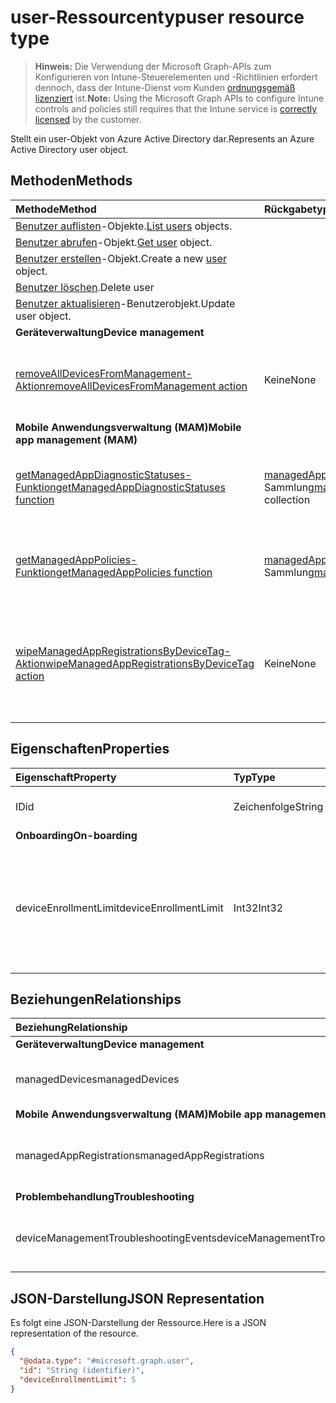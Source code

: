 # <a name="user-resource-type"></a><span data-ttu-id="d7e2c-101">user-Ressourcentyp</span><span class="sxs-lookup"><span data-stu-id="d7e2c-101">user resource type</span></span>

> <span data-ttu-id="d7e2c-102">**Hinweis:** Die Verwendung der Microsoft Graph-APIs zum Konfigurieren von Intune-Steuerelementen und -Richtlinien erfordert dennoch, dass der Intune-Dienst vom Kunden [ordnungsgemäß lizenziert](https://go.microsoft.com/fwlink/?linkid=839381) ist.</span><span class="sxs-lookup"><span data-stu-id="d7e2c-102">**Note:** Using the Microsoft Graph APIs to configure Intune controls and policies still requires that the Intune service is [correctly licensed](https://go.microsoft.com/fwlink/?linkid=839381) by the customer.</span></span>

<span data-ttu-id="d7e2c-103">Stellt ein user-Objekt von Azure Active Directory dar.</span><span class="sxs-lookup"><span data-stu-id="d7e2c-103">Represents an Azure Active Directory user object.</span></span>

## <a name="methods"></a><span data-ttu-id="d7e2c-104">Methoden</span><span class="sxs-lookup"><span data-stu-id="d7e2c-104">Methods</span></span>
|<span data-ttu-id="d7e2c-105">Methode</span><span class="sxs-lookup"><span data-stu-id="d7e2c-105">Method</span></span>|<span data-ttu-id="d7e2c-106">Rückgabetyp</span><span class="sxs-lookup"><span data-stu-id="d7e2c-106">Return Type</span></span>|<span data-ttu-id="d7e2c-107">Beschreibung</span><span class="sxs-lookup"><span data-stu-id="d7e2c-107">Description</span></span>|
|:---|:---|:---|
|<span data-ttu-id="d7e2c-108">[Benutzer auflisten](../api/intune_shared_user_list.md)-Objekte.</span><span class="sxs-lookup"><span data-stu-id="d7e2c-108">[List users](../api/intune_shared_user_list.md) objects.</span></span>|
|<span data-ttu-id="d7e2c-109">[Benutzer abrufen](../api/intune_shared_user_get.md)-Objekt.</span><span class="sxs-lookup"><span data-stu-id="d7e2c-109">[Get user](../api/intune_shared_user_get.md) object.</span></span>|
|<span data-ttu-id="d7e2c-110">[Benutzer erstellen](../api/intune_shared_user_create.md)-Objekt.</span><span class="sxs-lookup"><span data-stu-id="d7e2c-110">Create a new [user](../api/intune_shared_user_create.md) object.</span></span>|
|<span data-ttu-id="d7e2c-111">[Benutzer löschen](../api/intune_shared_user_delete.md).</span><span class="sxs-lookup"><span data-stu-id="d7e2c-111">Delete user</span></span>|
|<span data-ttu-id="d7e2c-112">[Benutzer aktualisieren](../api/intune_shared_user_update.md)-Benutzerobjekt.</span><span class="sxs-lookup"><span data-stu-id="d7e2c-112">Update user object.</span></span>|
|<span data-ttu-id="d7e2c-113">**Geräteverwaltung**</span><span class="sxs-lookup"><span data-stu-id="d7e2c-113">**Device management**</span></span>|
|[<span data-ttu-id="d7e2c-114">removeAllDevicesFromManagement-Aktion</span><span class="sxs-lookup"><span data-stu-id="d7e2c-114">removeAllDevicesFromManagement action</span></span>](../api/intune_shared_user_removealldevicesfrommanagement.md)|<span data-ttu-id="d7e2c-115">Keine</span><span class="sxs-lookup"><span data-stu-id="d7e2c-115">None</span></span>|<span data-ttu-id="d7e2c-116">Die Verwaltung aller Geräte für diesen Benutzer außer Kraft setzen</span><span class="sxs-lookup"><span data-stu-id="d7e2c-116">Retire all devices from management for this user</span></span>|
|<span data-ttu-id="d7e2c-117">**Mobile Anwendungsverwaltung (MAM)**</span><span class="sxs-lookup"><span data-stu-id="d7e2c-117">**Mobile app management (MAM)**</span></span>|
|[<span data-ttu-id="d7e2c-118">getManagedAppDiagnosticStatuses-Funktion</span><span class="sxs-lookup"><span data-stu-id="d7e2c-118">getManagedAppDiagnosticStatuses function</span></span>](../api/intune_shared_user_getmanagedappdiagnosticstatuses.md)|<span data-ttu-id="d7e2c-119">[managedAppDiagnosticStatus](../resources/intune_mam_managedappdiagnosticstatus.md)-Sammlung</span><span class="sxs-lookup"><span data-stu-id="d7e2c-119">[managedAppDiagnosticStatus](../resources/intune_mam_managedappdiagnosticstatus.md) collection</span></span>|<span data-ttu-id="d7e2c-120">Ruft den Status der Diagnoseüberprüfung für einen bestimmten Benutzer ab.</span><span class="sxs-lookup"><span data-stu-id="d7e2c-120">Gets diagnostics validation status for a given user.</span></span>|
|[<span data-ttu-id="d7e2c-121">getManagedAppPolicies-Funktion</span><span class="sxs-lookup"><span data-stu-id="d7e2c-121">getManagedAppPolicies function</span></span>](../api/intune_shared_user_getmanagedapppolicies.md)|<span data-ttu-id="d7e2c-122">[managedAppPolicy](../resources/intune_mam_managedapppolicy.md)-Sammlung</span><span class="sxs-lookup"><span data-stu-id="d7e2c-122">[managedAppPolicy](../resources/intune_mam_managedapppolicy.md) collection</span></span>|<span data-ttu-id="d7e2c-123">Ruft App-Einschränkungen für einen bestimmten Benutzer ab.</span><span class="sxs-lookup"><span data-stu-id="d7e2c-123">Gets app restrictions for a given user.</span></span>|
|[<span data-ttu-id="d7e2c-124">wipeManagedAppRegistrationsByDeviceTag-Aktion</span><span class="sxs-lookup"><span data-stu-id="d7e2c-124">wipeManagedAppRegistrationsByDeviceTag action</span></span>](../api/intune_shared_user_wipemanagedappregistrationsbydevicetag.md)|<span data-ttu-id="d7e2c-125">Keine</span><span class="sxs-lookup"><span data-stu-id="d7e2c-125">None</span></span>|<span data-ttu-id="d7e2c-126">Gibt einen Zurücksetzungsvorgang für eine App-Registrierung mit angegebenem Geräte-Tag aus.</span><span class="sxs-lookup"><span data-stu-id="d7e2c-126">Issues a wipe operation on an app registration with specified device tag.</span></span>|

## <a name="properties"></a><span data-ttu-id="d7e2c-127">Eigenschaften</span><span class="sxs-lookup"><span data-stu-id="d7e2c-127">Properties</span></span>
|<span data-ttu-id="d7e2c-128">Eigenschaft</span><span class="sxs-lookup"><span data-stu-id="d7e2c-128">Property</span></span>|<span data-ttu-id="d7e2c-129">Typ</span><span class="sxs-lookup"><span data-stu-id="d7e2c-129">Type</span></span>|<span data-ttu-id="d7e2c-130">Beschreibung</span><span class="sxs-lookup"><span data-stu-id="d7e2c-130">Description</span></span>|
|:---|:---|:---|
|<span data-ttu-id="d7e2c-131">ID</span><span class="sxs-lookup"><span data-stu-id="d7e2c-131">id</span></span>|<span data-ttu-id="d7e2c-132">Zeichenfolge</span><span class="sxs-lookup"><span data-stu-id="d7e2c-132">String</span></span>|<span data-ttu-id="d7e2c-133">Eindeutiger Bezeichner des Benutzers.</span><span class="sxs-lookup"><span data-stu-id="d7e2c-133">Unique identifier of the user.</span></span>|
|<span data-ttu-id="d7e2c-134">**Onboarding**</span><span class="sxs-lookup"><span data-stu-id="d7e2c-134">**On-boarding**</span></span>|
|<span data-ttu-id="d7e2c-135">deviceEnrollmentLimit</span><span class="sxs-lookup"><span data-stu-id="d7e2c-135">deviceEnrollmentLimit</span></span>|<span data-ttu-id="d7e2c-136">Int32</span><span class="sxs-lookup"><span data-stu-id="d7e2c-136">Int32</span></span>|<span data-ttu-id="d7e2c-137">Der Grenzwert für die maximale Anzahl von Geräten, die der Benutzer registrieren kann.</span><span class="sxs-lookup"><span data-stu-id="d7e2c-137">The limit on the maximum number of devices that the user is permitted to enroll.</span></span> <span data-ttu-id="d7e2c-138">Zulässige Werte sind 5 oder 1000.</span><span class="sxs-lookup"><span data-stu-id="d7e2c-138">Allowed values are 5 or 1000.</span></span>|


## <a name="relationships"></a><span data-ttu-id="d7e2c-139">Beziehungen</span><span class="sxs-lookup"><span data-stu-id="d7e2c-139">Relationships</span></span>
|<span data-ttu-id="d7e2c-140">Beziehung</span><span class="sxs-lookup"><span data-stu-id="d7e2c-140">Relationship</span></span>|<span data-ttu-id="d7e2c-141">Typ</span><span class="sxs-lookup"><span data-stu-id="d7e2c-141">Type</span></span>|<span data-ttu-id="d7e2c-142">Beschreibung</span><span class="sxs-lookup"><span data-stu-id="d7e2c-142">Description</span></span>|
|:---|:---|:---|
|<span data-ttu-id="d7e2c-143">**Geräteverwaltung**</span><span class="sxs-lookup"><span data-stu-id="d7e2c-143">**Device management**</span></span>|
|<span data-ttu-id="d7e2c-144">managedDevices</span><span class="sxs-lookup"><span data-stu-id="d7e2c-144">managedDevices</span></span>|<span data-ttu-id="d7e2c-145">[managedDevice](../resources/intune_devices_manageddevice.md)-Sammlung</span><span class="sxs-lookup"><span data-stu-id="d7e2c-145">[managedDevice](../resources/intune_devices_manageddevice.md) collection</span></span>|<span data-ttu-id="d7e2c-146">Die mit dem Benutzer verknüpften verwalteten Geräte.</span><span class="sxs-lookup"><span data-stu-id="d7e2c-146">The managed devices associated with the user.</span></span>|
|<span data-ttu-id="d7e2c-147">**Mobile Anwendungsverwaltung (MAM)**</span><span class="sxs-lookup"><span data-stu-id="d7e2c-147">**Mobile app management (MAM)**</span></span>|
|<span data-ttu-id="d7e2c-148">managedAppRegistrations</span><span class="sxs-lookup"><span data-stu-id="d7e2c-148">managedAppRegistrations</span></span>|<span data-ttu-id="d7e2c-149">[managedAppRegistration](../resources/intune_mam_managedappregistration.md)-Sammlung</span><span class="sxs-lookup"><span data-stu-id="d7e2c-149">[managedAppRegistration](../resources/intune_mam_managedappregistration.md) collection</span></span>|<span data-ttu-id="d7e2c-150">Null oder mehr verwaltete App-Registrierungen, die dem Benutzer gehören.</span><span class="sxs-lookup"><span data-stu-id="d7e2c-150">Zero or more managed app registrations that belong to the user.</span></span>|
|<span data-ttu-id="d7e2c-151">**Problembehandlung**</span><span class="sxs-lookup"><span data-stu-id="d7e2c-151">**Troubleshooting**</span></span>|
|<span data-ttu-id="d7e2c-152">deviceManagementTroubleshootingEvents</span><span class="sxs-lookup"><span data-stu-id="d7e2c-152">deviceManagementTroubleshootingEvents</span></span>|<span data-ttu-id="d7e2c-153">[deviceManagementTroubleshootingEvent](../resources/intune_troubleshooting_devicemanagementtroubleshootingevent.md)-Sammlung</span><span class="sxs-lookup"><span data-stu-id="d7e2c-153">[deviceManagementTroubleshootingEvent](../resources/intune_troubleshooting_devicemanagementtroubleshootingevent.md) collection</span></span>|<span data-ttu-id="d7e2c-154">Die Liste der Problembehandlungsereignisse für diesen Benutzer.</span><span class="sxs-lookup"><span data-stu-id="d7e2c-154">The list of troubleshooting events for this user.</span></span>|

## <a name="json-representation"></a><span data-ttu-id="d7e2c-155">JSON-Darstellung</span><span class="sxs-lookup"><span data-stu-id="d7e2c-155">JSON Representation</span></span>
<span data-ttu-id="d7e2c-156">Es folgt eine JSON-Darstellung der Ressource.</span><span class="sxs-lookup"><span data-stu-id="d7e2c-156">Here is a JSON representation of the resource.</span></span>
<!-- {
  "blockType": "resource",
  "baseType": "microsoft.graph.directoryObject",
  "openType": true,
  "@odata.type": "microsoft.graph.user"
}
-->
``` json
{
  "@odata.type": "#microsoft.graph.user",
  "id": "String (identifier)",
  "deviceEnrollmentLimit": 5
}
```

<!-- {
  "type": "#page.annotation",
  "suppressions": [
    "Warning: Resource microsoft.graph.user is defined in multiple files: /api-reference/v1.0/resources/intune_shared_user.md, /api-reference/v1.0/resources/user.md",
  ]
}-->
